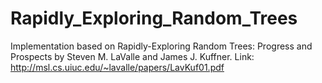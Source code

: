 # Rapidly_Exploring_Random_Trees
 
Implementation based on Rapidly-Exploring Random Trees: Progress and Prospects by Steven M. LaValle and James J. Kuffner. 
Link: http://msl.cs.uiuc.edu/~lavalle/papers/LavKuf01.pdf


